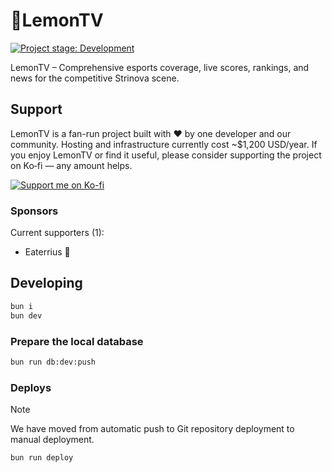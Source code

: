 # 🍋LemonTV

[![Project stage: Development][project-stage-badge: Development]][project-stage-page]

[project-stage-badge: Development]: https://img.shields.io/badge/Project%20Stage-Development-yellowgreen.svg
[project-stage-page]: https://blog.pother.ca/project-stages/

LemonTV – Comprehensive esports coverage, live scores, rankings, and news for the competitive Strinova scene.

## Support

LemonTV is a fan-run project built with ❤️ by one developer and our community. Hosting and infrastructure currently cost ~\$1,200 USD/year. If you enjoy LemonTV or find it useful, please consider supporting the project on Ko‑fi — any amount helps.

[![Support me on Ko-fi](https://ko-fi.com/img/githubbutton_sm.svg)](https://ko-fi.com/mkpoli)

### Sponsors

Current supporters (1):

- Eaterrius 💛

## Developing

```bash
bun i
bun dev
```

### Prepare the local database

```bash
bun run db:dev:push
```
### Deploys

<!-- Infobox -->

> [!NOTE]
> We have moved from automatic push to Git repository deployment to manual deployment.

```bash
bun run deploy
```
